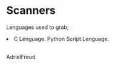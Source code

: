 # Scanners

Lenguages used to grab;
<lu>
    <li>
      C Lenguage.
      Python Script Lenguage.
    </li>
</lu>
<br/>
<p>AdrielFreud.</p>
